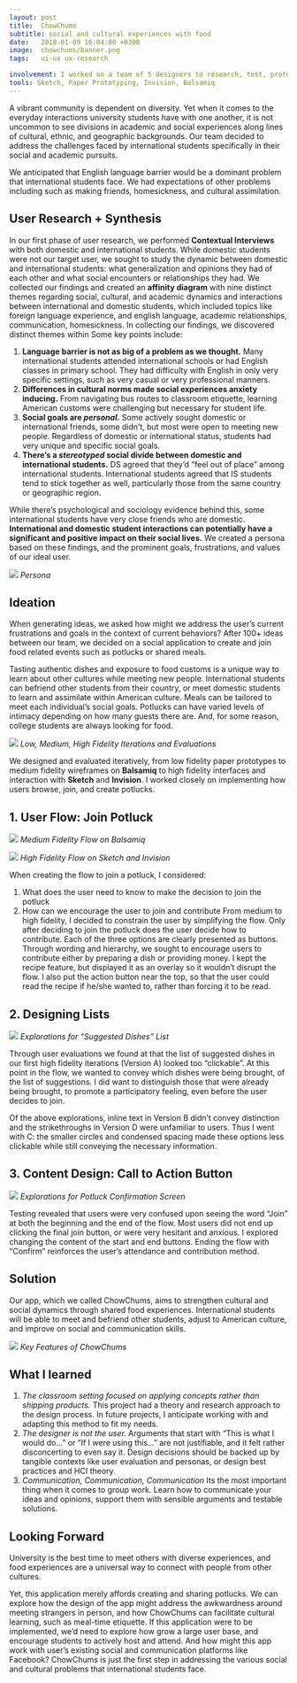```yaml
---
layout: post
title:  ChowChums
subtitle: social and cultural experiences with food
date:   2018-01-09 16:04:00 +0300
image:  chowchums/banner.png
tags:   ui-ux ux-research

involvement: I worked on a team of 5 designers to research, test, prototype, and design this app for a course, INFO 3450 Human-Computer Interaction Design
tools: Sketch, Paper Prototyping, Invision, Balsamiq
---
```


A vibrant community is dependent on diversity. Yet when it comes to the everyday interactions university students have with one another, it is not uncommon to see divisions in academic and social experiences along lines of cultural, ethnic, and geographic backgrounds. Our team decided to address the challenges faced by international students specifically in their social and academic pursuits.

We anticipated that English language barrier would be a dominant problem that international students face. We had expectations of other problems including such as making friends, homesickness, and cultural assimilation.

## User Research + Synthesis
In our first phase of user research, we performed **Contextual Interviews** with both domestic and international students. While domestic students were not our target user, we sought to study the dynamic between domestic and international students: what generalization and opinions they had of each other and what social encounters or relationships they had.
We collected our findings and created an **affinity diagram** with nine distinct themes regarding social, cultural, and academic dynamics and interactions between international and domestic students, which included topics like foreign language experience, and english language, academic relationships, communication, homesickness.
In collecting our findings, we discovered distinct themes within Some key points include:

1. **Language barrier is not as big of a problem as we thought.**
Many international students attended international schools or had English classes in primary school. They had difficulty with English in only very specific settings, such as very casual or very professional manners.
2. **Differences in cultural norms made social experiences anxiety inducing.** 
From navigating bus routes to classroom etiquette, learning American customs were challenging but necessary for student life.
3. **Social goals are *personal*.**
Some actively sought domestic or international friends, some didn’t, but most were open to meeting new people. Regardless of domestic or international status, students had very unique and specific social goals.
4. **There’s a *stereotyped* social divide between domestic and international students.**
DS agreed that they’d “feel out of place” among international students. International students agreed that IS students tend to stick together as well, particularly those from the same country or geographic region.

While there’s psychological and sociology evidence behind this, some international students have very close friends who are domestic. **International and domestic student interactions can potentially have a significant and positive impact on their social lives.**
We created a persona based on these findings, and the prominent goals, frustrations, and values of our ideal user.

![]({{site.baseurl}}/images/chowchums/persona.png)
*Persona*

## Ideation
When generating ideas, we asked how might we address the user’s current frustrations and goals in the context of current behaviors? After 100+ ideas between our team, we decided on a social application to create and join food related events such as potlucks or shared meals.

Tasting authentic dishes and exposure to food customs is a unique way to learn about other cultures while meeting new people. International students can befriend other students from their country, or meet domestic students to learn and assimilate within American culture. Meals can be tailored to meet each individual’s social goals. Potlucks can have varied levels of intimacy depending on how many guests there are. And, for some reason, college students are always looking for food.

![]({{site.baseurl}}/images/chowchums/fidelity-iterations.png)
*Low, Medium, High Fidelity Iterations and Evaluations*

We designed and evaluated iteratively, from low fidelity paper prototypes to medium fidelity wireframes on **Balsamiq** to high fidelity interfaces and interaction with **Sketch** and **Invision**. I worked closely on implementing how users browse, join, and create potlucks.

## 1. User Flow: Join Potluck
![]({{site.baseurl}}/images/chowchums/join-potluck-medfi.png)
*Medium Fidelity Flow on Balsamiq*

![]({{site.baseurl}}/images/chowchums/join-potluck-hifi.png)
*High Fidelity Flow on Sketch and Invision*

When creating the flow to join a potluck, I considered:
1. What does the user need to know to make the decision to join the potluck
2. How can we encourage the user to join and contribute
From medium to high fidelity, I decided to constrain the user by simplifying the flow. Only after deciding to join the potluck does the user decide how to contribute. Each of the three options are clearly presented as buttons. Through wording and hierarchy, we sought to encourage users to contribute either by preparing a dish or providing money. I kept the recipe feature, but displayed it as an overlay so it wouldn’t disrupt the flow. I also put the action button near the top, so that the user could read the recipe if he/she wanted to, rather than forcing it to be read.

## 2. Designing Lists
![]({{site.baseurl}}/images/chowchums/list-design-explo.png)
*Explorations for “Suggested Dishes” List*

Through user evaluations we found at that the list of suggested dishes in our first high fidelity iterations (Version A) looked too “clickable”. At this point in the flow, we wanted to convey which dishes were being brought, of the list of suggestions. I did want to distinguish those that were already being brought, to promote a participatory feeling, even before the user decides to join.

Of the above explorations, inline text in Version B didn’t convey distinction and the strikethroughs in Version D were unfamiliar to users. Thus I went with C: the smaller circles and condensed spacing made these options less clickable while still conveying the necessary information.

## 3. Content Design: Call to Action Button
![]({{site.baseurl}}/images/chowchums/content-explo.png)
*Explorations for Potluck Confirmation Screen*

Testing revealed that users were very confused upon seeing the word “Join” at both the beginning and the end of the flow. Most users did not end up clicking the final join button, or were very hesitant and anxious. I explored changing the content of the start and end buttons. Ending the flow with “Confirm” reinforces the user’s attendance and contribution method.

## Solution
Our app, which we called ChowChums, aims to strengthen cultural and social dynamics through shared food experiences. International students will be able to meet and befriend other students, adjust to American culture, and improve on social and communication skills. 
<!-- insert Invision prototype -->

![]({{site.baseurl}}/images/chowchums/features-summary.png)
*Key Features of ChowChums*

## What I learned
1. *The classroom setting focused on applying concepts rather than shipping products.*
This project had a theory and research approach to the design process. In future projects, I anticipate working with and adapting this method to fit my needs.
2. *The designer is not the user.*
Arguments that start with “This is what I would do…” or “If I were using this…” are not justifiable, and it felt rather disconcerting to even say it. Design decisions should be backed up by tangible contexts like user evaluation and personas, or design best practices and HCI theory.
3. *Communication, Communication, Communication*
Its the most important thing when it comes to group work. Learn how to communicate your ideas and opinions, support them with sensible arguments and testable solutions.

## Looking Forward
University is the best time to meet others with diverse experiences, and food experiences are a universal way to connect with people from other cultures.

Yet, this application merely affords creating and sharing potlucks. We can explore how the design of the app might address the awkwardness around meeting strangers in person, and how ChowChums can facilitate cultural learning, such as meal-time etiquette. If this application were to be implemented, we’d need to explore how grow a large user base, and encourage students to actively host and attend. And how might this app work with user’s existing social and communication platforms like Facebook? ChowChums is just the first step in addressing the various social and cultural problems that international students face.



